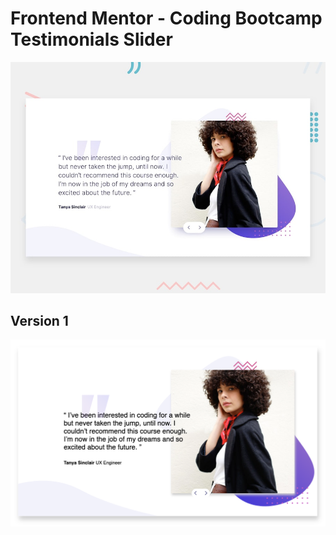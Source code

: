 # Frontend Mentor - Coding Bootcamp Testimonials Slider

![Design preview for the Coding Bootcamp Testimonials Slider coding challenge](./design/desktop-preview.jpg)

## Version 1

![Design preview for version 1](./images/version-1.png)
